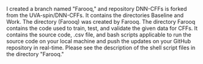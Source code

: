 I created a branch named "Farooq," and repository DNN-CFFs is forked from the UVA-spin/DNN-CFFs. It contains the directories Baseline and Work. The directory (Farooq) was created by Farooq. 
The directory Farooq contains the code used to train, test, and validate the given data for CFFs. It contains the source code, .csv file, and bash scripts applicable to run the source code on your local machine and push the updates on your GitHub repository in real-time. 
Please see the description of the shell script files in the directory "Farooq." 

